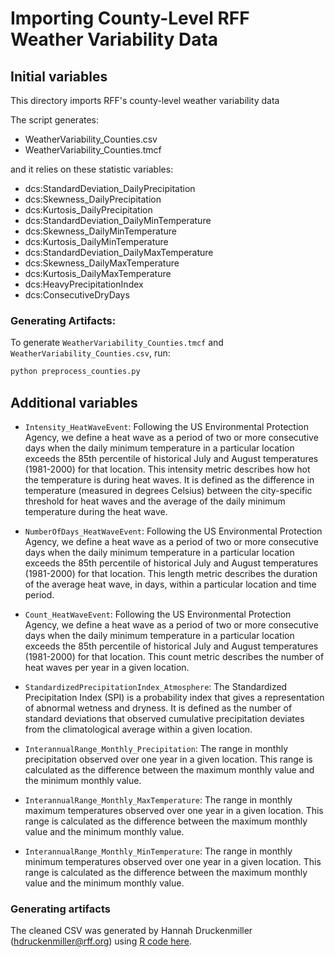 # Importing County-Level RFF Weather Variability Data

## Initial variables
This directory imports RFF's county-level weather variability data

The script generates:
- WeatherVariability_Counties.csv
- WeatherVariability_Counties.tmcf

and it relies on these statistic variables:
- dcs:StandardDeviation_DailyPrecipitation
- dcs:Skewness_DailyPrecipitation
- dcs:Kurtosis_DailyPrecipitation
- dcs:StandardDeviation_DailyMinTemperature
- dcs:Skewness_DailyMinTemperature
- dcs:Kurtosis_DailyMinTemperature
- dcs:StandardDeviation_DailyMaxTemperature
- dcs:Skewness_DailyMaxTemperature
- dcs:Kurtosis_DailyMaxTemperature
- dcs:HeavyPrecipitationIndex
- dcs:ConsecutiveDryDays


### Generating Artifacts:

To generate `WeatherVariability_Counties.tmcf` and `WeatherVariability_Counties.csv`, run:

```bash
python preprocess_counties.py
```

## Additional variables

- `Intensity_HeatWaveEvent`: Following the US Environmental Protection Agency,
we define a heat wave as a period of two or more consecutive days when the
daily minimum temperature in a particular location exceeds the 85th percentile
of historical July and August temperatures (1981-2000) for that location. This
intensity metric describes how hot the temperature is during heat waves. It is
defined as the difference in temperature (measured in degrees Celsius) between
the city-specific threshold for heat waves and the average of the daily minimum
temperature during the heat wave.

- `NumberOfDays_HeatWaveEvent`: Following the US Environmental Protection
Agency, we define a heat wave as a period of two or more consecutive days when
the daily minimum temperature in a particular location exceeds the 85th
percentile of historical July and August temperatures (1981-2000) for that
location. This length metric describes the duration of the average heat wave,
in days, within a particular location and time period. 

- `Count_HeatWaveEvent`: Following the US Environmental Protection Agency, we
define a heat wave as a period of two or more consecutive days when the daily
minimum temperature in a particular location exceeds the 85th percentile of
historical July and August temperatures (1981-2000) for that location. This
count metric describes the number of heat waves per year in a given location.

- `StandardizedPrecipitationIndex_Atmosphere`: The Standardized Precipitation
Index (SPI) is a probability index that gives a representation of abnormal
wetness and dryness. It is defined as the number of standard deviations that
observed cumulative precipitation deviates from the climatological average
within a given location.

- `InterannualRange_Monthly_Precipitation`: The range in monthly precipitation
observed over one year in a given location. This range is calculated as the
difference between the maximum monthly value and the minimum monthly value.

- `InterannualRange_Monthly_MaxTemperature`: The range in monthly maximum
temperatures observed over one year in a given location. This range is
calculated as the difference between the maximum monthly value and the minimum
monthly value.

- `InterannualRange_Monthly_MinTemperature`: The range in monthly minimum
temperatures observed over one year in a given location. This range is
calculated as the difference between the maximum monthly value and the minimum
monthly value.

### Generating artifacts

The cleaned CSV was generated by Hannah Druckenmiller (hdruckenmiller@rff.org)
using [R code here](R/).
